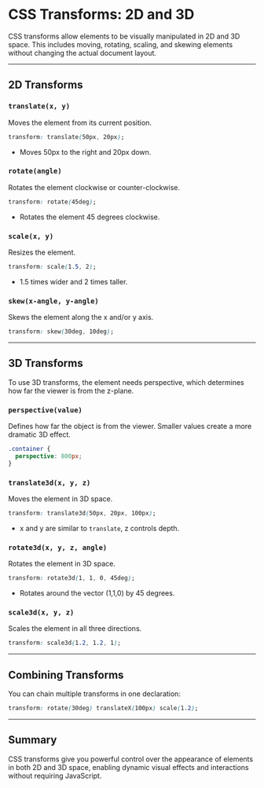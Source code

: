 # CSS Transforms: 2D and 3D

CSS transforms allow elements to be visually manipulated in 2D and 3D space. This includes moving, rotating, scaling, and skewing elements without changing the actual document layout.

---

## 2D Transforms

### `translate(x, y)`

Moves the element from its current position.

```css
transform: translate(50px, 20px);
```

* Moves 50px to the right and 20px down.

### `rotate(angle)`

Rotates the element clockwise or counter-clockwise.

```css
transform: rotate(45deg);
```

* Rotates the element 45 degrees clockwise.

### `scale(x, y)`

Resizes the element.

```css
transform: scale(1.5, 2);
```

* 1.5 times wider and 2 times taller.

### `skew(x-angle, y-angle)`

Skews the element along the x and/or y axis.

```css
transform: skew(30deg, 10deg);
```

---

## 3D Transforms

To use 3D transforms, the element needs perspective, which determines how far the viewer is from the z-plane.

### `perspective(value)`

Defines how far the object is from the viewer. Smaller values create a more dramatic 3D effect.

```css
.container {
  perspective: 800px;
}
```

### `translate3d(x, y, z)`

Moves the element in 3D space.

```css
transform: translate3d(50px, 20px, 100px);
```

* x and y are similar to `translate`, z controls depth.

### `rotate3d(x, y, z, angle)`

Rotates the element in 3D space.

```css
transform: rotate3d(1, 1, 0, 45deg);
```

* Rotates around the vector (1,1,0) by 45 degrees.

### `scale3d(x, y, z)`

Scales the element in all three directions.

```css
transform: scale3d(1.2, 1.2, 1);
```

---

## Combining Transforms

You can chain multiple transforms in one declaration:

```css
transform: rotate(30deg) translateX(100px) scale(1.2);
```

---

## Summary

CSS transforms give you powerful control over the appearance of elements in both 2D and 3D space, enabling dynamic visual effects and interactions without requiring JavaScript.
